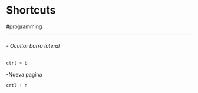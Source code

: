# Shortcuts
#programming 

---
###### \- Ocultar barra lateral
```python
ctrl + b
```
-Nueva pagina
```python
crtl + n
```


